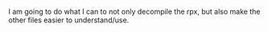 I am going to do what I can to not only decompile the rpx, but also make the other files easier to understand/use.
